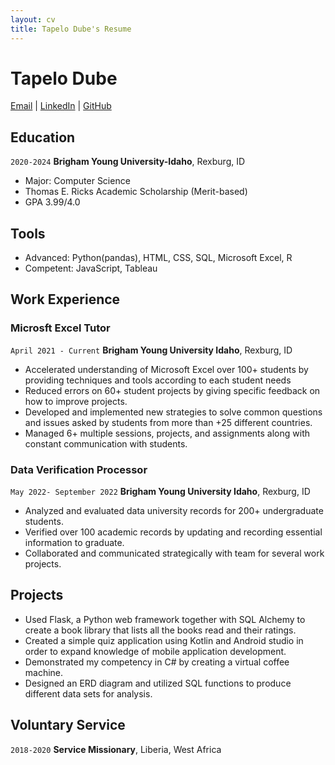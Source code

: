 ```yaml
---
layout: cv
title: Tapelo Dube's Resume
---
```

# Tapelo Dube

<div id="webaddress">
<a href="tapelo.dbe@gmail.com">Email</a>
| <a href="https://www.linkedin.com/in/tapelodube/">LinkedIn</a>
| <a href="https://github.com/tapzola/personal-projects">GitHub</a>
</div>

<!-- https://www.monique.tech/the-art-of-markdown -->

## Education

`2020-2024`
__Brigham Young University-Idaho__, Rexburg, ID

- Major: Computer Science
- Thomas E. Ricks Academic Scholarship (Merit-based)
- GPA 3.99/4.0


## Tools
- Advanced: Python(pandas), HTML, CSS, SQL, Microsoft Excel, R
- Competent: JavaScript, Tableau


## Work Experience

### Microsft Excel Tutor

`April 2021 - Current`
__Brigham Young University Idaho__, Rexburg, ID

- Accelerated understanding of Microsoft Excel over 100+ students by providing techniques and tools according to each student needs
- Reduced errors on 60+ student projects by giving specific feedback on how to improve projects.
- Developed and implemented new strategies to solve common questions and issues asked by students from more than +25 different countries.
- Managed 6+ multiple sessions, projects, and assignments along with constant communication with students.


### Data Verification Processor

`May 2022- September 2022`
__Brigham Young University Idaho__, Rexburg, ID

- Analyzed and evaluated data university records for 200+ undergraduate students.  
- Verified over 100 academic records by updating and recording essential information to graduate.
- Collaborated and communicated strategically with team for several work projects.

## Projects


- Used Flask, a Python web framework together with SQL Alchemy to create a book library that lists all the books read and their ratings. 
- Created a simple quiz application using Kotlin and Android studio in order to expand knowledge of mobile application development. 
- Demonstrated my competency in C# by creating a virtual coffee machine.
- Designed an ERD diagram and utilized SQL functions to produce different data sets for analysis.


## Voluntary Service


`2018-2020`
__Service Missionary__, Liberia, West Africa


<!-- ### Footer

Last updated: April 2021 -->

